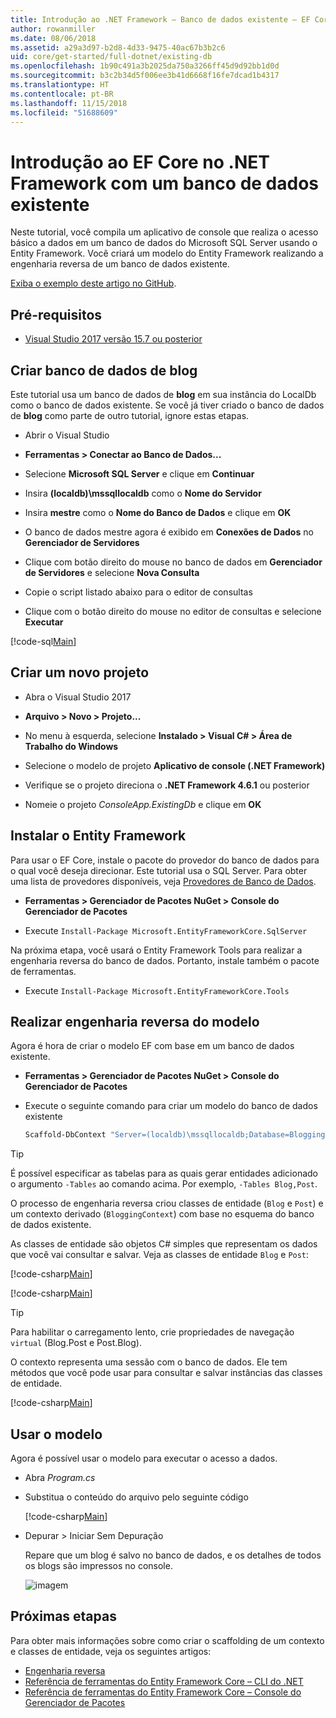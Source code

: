 ```yaml
---
title: Introdução ao .NET Framework – Banco de dados existente – EF Core
author: rowanmiller
ms.date: 08/06/2018
ms.assetid: a29a3d97-b2d8-4d33-9475-40ac67b3b2c6
uid: core/get-started/full-dotnet/existing-db
ms.openlocfilehash: 1b90c491a3b2025da750a3266ff45d9d92bb1d0d
ms.sourcegitcommit: b3c2b34d5f006ee3b41d6668f16fe7dcad1b4317
ms.translationtype: HT
ms.contentlocale: pt-BR
ms.lasthandoff: 11/15/2018
ms.locfileid: "51688609"
---
```

# <a name="getting-started-with-ef-core-on-net-framework-with-an-existing-database"></a>Introdução ao EF Core no .NET Framework com um banco de dados existente

Neste tutorial, você compila um aplicativo de console que realiza o acesso básico a dados em um banco de dados do Microsoft SQL Server usando o Entity Framework. Você criará um modelo do Entity Framework realizando a engenharia reversa de um banco de dados existente.

[Exiba o exemplo deste artigo no GitHub](https://github.com/aspnet/EntityFramework.Docs/tree/master/samples/core/GetStarted/FullNet/ConsoleApp.ExistingDb).

## <a name="prerequisites"></a>Pré-requisitos

* [Visual Studio 2017 versão 15.7 ou posterior](https://www.visualstudio.com/downloads/)

## <a name="create-blogging-database"></a>Criar banco de dados de blog

Este tutorial usa um banco de dados de **blog** em sua instância do LocalDb como o banco de dados existente. Se você já tiver criado o banco de dados de **blog** como parte de outro tutorial, ignore estas etapas.

* Abrir o Visual Studio

* **Ferramentas > Conectar ao Banco de Dados...**

* Selecione **Microsoft SQL Server** e clique em **Continuar**

* Insira **(localdb)\mssqllocaldb** como o **Nome do Servidor**

* Insira **mestre** como o **Nome do Banco de Dados** e clique em **OK**

* O banco de dados mestre agora é exibido em **Conexões de Dados** no **Gerenciador de Servidores**

* Clique com botão direito do mouse no banco de dados em **Gerenciador de Servidores** e selecione **Nova Consulta**

* Copie o script listado abaixo para o editor de consultas

* Clique com o botão direito do mouse no editor de consultas e selecione **Executar**

[!code-sql[Main](../_shared/create-blogging-database-script.sql)]

## <a name="create-a-new-project"></a>Criar um novo projeto

* Abra o Visual Studio 2017

* **Arquivo > Novo > Projeto...**

* No menu à esquerda, selecione **Instalado > Visual C# > Área de Trabalho do Windows**

* Selecione o modelo de projeto **Aplicativo de console (.NET Framework)**

* Verifique se o projeto direciona o **.NET Framework 4.6.1** ou posterior

* Nomeie o projeto *ConsoleApp.ExistingDb* e clique em **OK**

## <a name="install-entity-framework"></a>Instalar o Entity Framework

Para usar o EF Core, instale o pacote do provedor do banco de dados para o qual você deseja direcionar. Este tutorial usa o SQL Server. Para obter uma lista de provedores disponíveis, veja [Provedores de Banco de Dados](../../providers/index.md).

* **Ferramentas > Gerenciador de Pacotes NuGet > Console do Gerenciador de Pacotes**

* Execute `Install-Package Microsoft.EntityFrameworkCore.SqlServer`

Na próxima etapa, você usará o Entity Framework Tools para realizar a engenharia reversa do banco de dados. Portanto, instale também o pacote de ferramentas.

* Execute `Install-Package Microsoft.EntityFrameworkCore.Tools`

## <a name="reverse-engineer-the-model"></a>Realizar engenharia reversa do modelo

Agora é hora de criar o modelo EF com base em um banco de dados existente.

* **Ferramentas > Gerenciador de Pacotes NuGet > Console do Gerenciador de Pacotes**

* Execute o seguinte comando para criar um modelo do banco de dados existente

  ``` powershell
  Scaffold-DbContext "Server=(localdb)\mssqllocaldb;Database=Blogging;Trusted_Connection=True;" Microsoft.EntityFrameworkCore.SqlServer
  ```

> [!TIP]  
> É possível especificar as tabelas para as quais gerar entidades adicionado o argumento `-Tables` ao comando acima. Por exemplo, `-Tables Blog,Post`.

O processo de engenharia reversa criou classes de entidade (`Blog` e `Post`) e um contexto derivado (`BloggingContext`) com base no esquema do banco de dados existente.

As classes de entidade são objetos C# simples que representam os dados que você vai consultar e salvar. Veja as classes de entidade `Blog` e `Post`:

 [!code-csharp[Main](../../../../samples/core/GetStarted/FullNet/ConsoleApp.ExistingDb/Blog.cs)]

[!code-csharp[Main](../../../../samples/core/GetStarted/FullNet/ConsoleApp.ExistingDb/Post.cs)]

> [!TIP]  
> Para habilitar o carregamento lento, crie propriedades de navegação `virtual` (Blog.Post e Post.Blog).

O contexto representa uma sessão com o banco de dados. Ele tem métodos que você pode usar para consultar e salvar instâncias das classes de entidade.

[!code-csharp[Main](../../../../samples/core/GetStarted/FullNet/ConsoleApp.ExistingDb/BloggingContext.cs)]

## <a name="use-the-model"></a>Usar o modelo

Agora é possível usar o modelo para executar o acesso a dados.

* Abra *Program.cs*

* Substitua o conteúdo do arquivo pelo seguinte código

  [!code-csharp[Main](../../../../samples/core/GetStarted/FullNet/ConsoleApp.ExistingDb/Program.cs)] 

* Depurar > Iniciar Sem Depuração

  Repare que um blog é salvo no banco de dados, e os detalhes de todos os blogs são impressos no console.

  ![imagem](_static/output-existing-db.png)

## <a name="next-steps"></a>Próximas etapas

Para obter mais informações sobre como criar o scaffolding de um contexto e classes de entidade, veja os seguintes artigos:
* [Engenharia reversa](xref:core/managing-schemas/scaffolding)
* [Referência de ferramentas do Entity Framework Core – CLI do .NET](xref:core/miscellaneous/cli/dotnet#dotnet-ef-dbcontext-scaffold)
* [Referência de ferramentas do Entity Framework Core – Console do Gerenciador de Pacotes](xref:core/miscellaneous/cli/powershell#scaffold-dbcontext)